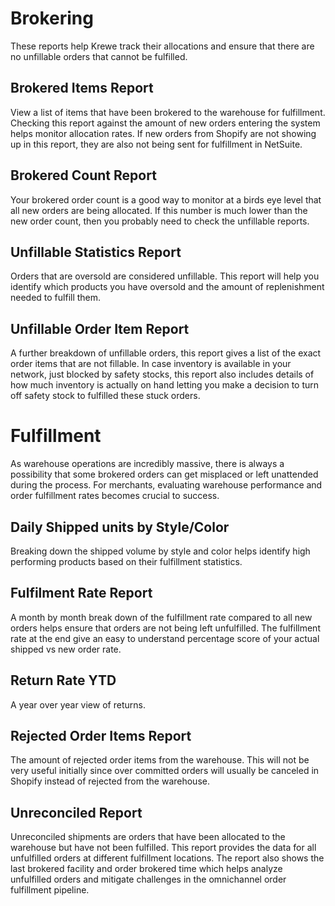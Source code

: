 # Brokering
These reports help Krewe track their allocations and ensure that there are no unfillable orders that cannot be fulfilled.

## Brokered Items Report
View a list of items that have been brokered to the warehouse for fulfillment. Checking this report against the amount of new orders entering the system helps monitor allocation rates. If new orders from Shopify are not showing up in this report, they are also not being sent for fulfillment in NetSuite.

## Brokered Count Report
Your brokered order count is a good way to monitor at a birds eye level that all new orders are being allocated. If this number is much lower than the new order count, then you probably need to check the unfillable reports.

## Unfillable Statistics Report
Orders that are oversold are considered unfillable. This report will help you identify which products you have oversold and the amount of replenishment needed to fulfill them.

## Unfillable Order Item Report
A further breakdown of unfillable orders, this report gives a list of the exact order items that are not fillable. In case inventory is available in your network, just blocked by safety stocks, this report also includes details of how much inventory is actually on hand letting you make a decision to turn off safety stock to fulfilled these stuck orders.

# Fulfillment

As warehouse operations are incredibly massive, there is always a possibility that some brokered orders can get misplaced or left unattended during the process. For merchants, evaluating warehouse performance and order fulfillment rates becomes crucial to success.

## Daily Shipped units by Style/Color
Breaking down the shipped volume by style and color helps identify high performing products based on their fulfillment statistics.

## Fulfilment Rate Report
A month by month break down of the fulfillment rate compared to all new orders helps ensure that orders are not being left unfulfilled. The fulfillment rate at the end give an easy to understand percentage score of your actual shipped vs new order rate.

## Return Rate YTD
A year over year view of returns.

## Rejected Order Items Report
The amount of rejected order items from the warehouse. This will not be very useful initially since over committed orders will usually be canceled in Shopify instead of rejected from the warehouse.

## Unreconciled Report
Unreconciled shipments are orders that have been allocated to the warehouse but have not been fulfilled. This report provides the data for all unfulfilled orders at different fulfillment locations. The report also shows the last brokered facility and order brokered time which helps analyze unfulfilled orders and mitigate challenges in the omnichannel order fulfillment pipeline.
